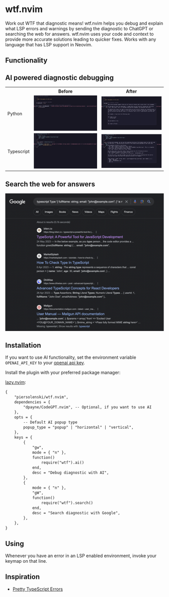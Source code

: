 # wtf.nvim

Work out WTF that diagnostic means! wtf.nvim helps you debug and explain what LSP errors and warnings by sending the diagnostic to ChatGPT or searching the web for answers. wtf.nvim uses your code and context to provide more accurate solutions leading to quicker fixes. Works with any language that has LSP support in Neovim.

## Functionality

## AI powered diagnostic debugging

<table>
  <tr>
    <th></th>
    <th>Before</th>
    <th>After</th>
  </tr>
  <tr>
    <td valign="middle">
     Python
    </td>
    <td>
      <img src="./screenshots/python-before.png" />
    </td>
    <td>
      <img src="./screenshots/python-after.png" />
    </td>
  </tr>
  <tr>
    <td valign="middle">
     Typescript
    </td>
    <td>
      <img src="./screenshots/typescript-before.png" />
    </td>
    <td>
      <img src="./screenshots/typescript-after.png" />
    </td>
  </tr>
</table>

## Search the web for answers 

![Google](./screenshots/google-search.png)

## Installation

If you want to use AI functionality, set the environment variable `OPENAI_API_KEY` to your [openai api key](https://platform.openai.com/account/api-keys).

Install the plugin with your preferred package manager:

[lazy.nvim](https://github.com/folke/lazy.nvim):

```
{
	"piersolenski/wtf.nvim",
	dependencies = {
		"dpayne/CodeGPT.nvim", -- Optional, if you want to use AI
	},
  	opts = {
        -- Default AI popup type
		popup_type = "popup" | "horizontal" | "vertical",
	},
	keys = {
		{
			"gw",
			mode = { "n" },
			function()
				require("wtf").ai()
			end,
			desc = "Debug diagnostic with AI",
		},
		{
			mode = { "n" },
			"gW",
			function()
				require("wtf").search()
			end,
			desc = "Search diagnostic with Google",
		},
	},
}
```

## Using

Whenever you have an error in an LSP enabled environment, invoke your keymap on that line.

## Inspiration

- [Pretty TypeScript Errors](https://github.com/yoavbls/pretty-ts-errors)
